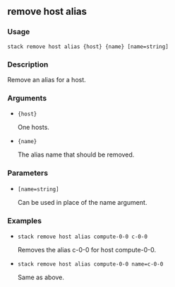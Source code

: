 ## remove host alias

### Usage

`stack remove host alias {host} {name} [name=string]`

### Description

Remove an alias for a host.

### Arguments

* `{host}`

   One hosts.

* `{name}`

   The alias name that should be removed.


### Parameters
* `[name=string]`

   Can be used in place of the name argument.

### Examples

* `stack remove host alias compute-0-0 c-0-0`

   Removes the alias c-0-0 for host compute-0-0.

* `stack remove host alias compute-0-0 name=c-0-0`

   Same as above.



